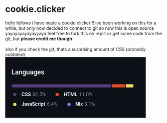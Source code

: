 # cookie.clicker
hello fellows
i have made a cookie clicker!!! ive been working on this for a  while, but only now decided to connect to git
so now this is open source yayayayayayayyaya
feel free to fork this on replit or get some code from the git, but __please credit me though__
<br/>
<br/>
also if you check the git, thats a surprising amount of CSS (probably outdated)
<br/>
![lots of css](Assets/css+.jpg "css overload")